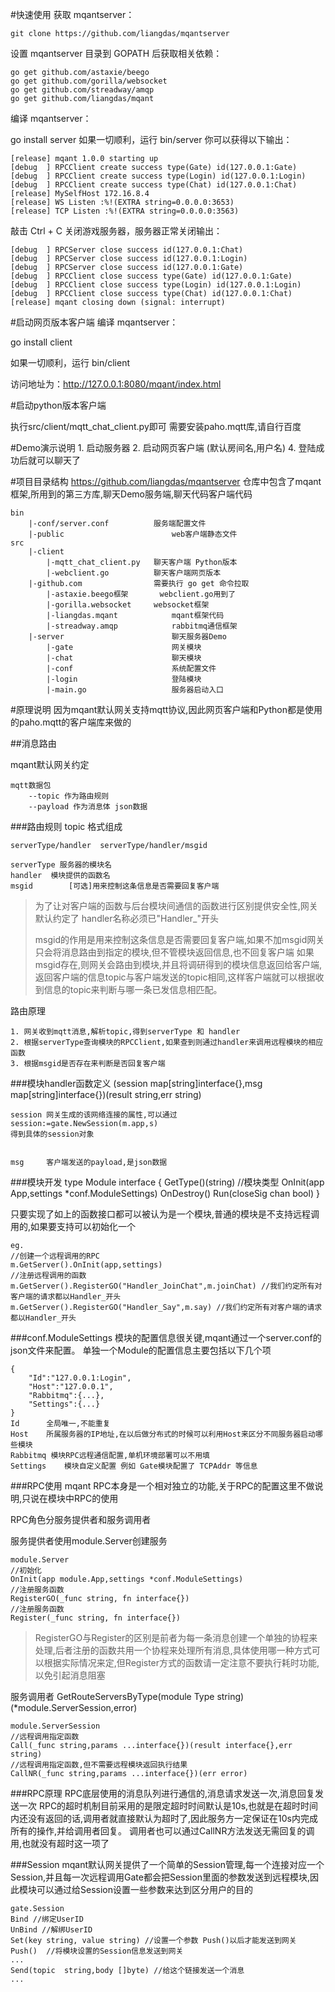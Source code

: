 #快速使用
获取 mqantserver：

	git clone https://github.com/liangdas/mqantserver

设置 mqantserver 目录到 GOPATH 后获取相关依赖：

	go get github.com/astaxie/beego
	go get github.com/gorilla/websocket
	go get github.com/streadway/amqp
	go get github.com/liangdas/mqant

编译 mqantserver：

go install server
如果一切顺利，运行 bin/server 你可以获得以下输出：

	[release] mqant 1.0.0 starting up
	[debug  ] RPCClient create success type(Gate) id(127.0.0.1:Gate)
	[debug  ] RPCClient create success type(Login) id(127.0.0.1:Login)
	[debug  ] RPCClient create success type(Chat) id(127.0.0.1:Chat)
	[release] MySelfHost 172.16.8.4
	[release] WS Listen :%!(EXTRA string=0.0.0.0:3653)
	[release] TCP Listen :%!(EXTRA string=0.0.0.0:3563)

敲击 Ctrl + C 关闭游戏服务器，服务器正常关闭输出：

	[debug  ] RPCServer close success id(127.0.0.1:Chat)
	[debug  ] RPCServer close success id(127.0.0.1:Login)
	[debug  ] RPCServer close success id(127.0.0.1:Gate)
	[debug  ] RPCClient close success type(Gate) id(127.0.0.1:Gate)
	[debug  ] RPCClient close success type(Login) id(127.0.0.1:Login)
	[debug  ] RPCClient close success type(Chat) id(127.0.0.1:Chat)
	[release] mqant closing down (signal: interrupt)

#启动网页版本客户端
编译 mqantserver：

go install client

如果一切顺利，运行 bin/client

访问地址为：http://127.0.0.1:8080/mqant/index.html


#启动python版本客户端

执行src/client/mqtt_chat_client.py即可 需要安装paho.mqtt库,请自行百度

#Demo演示说明
	1. 启动服务器
	2. 启动网页客户端	(默认房间名,用户名)
	4. 登陆成功后就可以聊天了


#项目目录结构
https://github.com/liangdas/mqantserver 仓库中包含了mqant框架,所用到的第三方库,聊天Demo服务端,聊天代码客户端代码

	bin		
		|-conf/server.conf			服务端配置文件
		|-public						web客户端静态文件
	src
		|-client
			|-mqtt_chat_client.py 	聊天客户端 Python版本
			|-webclient.go			聊天客户端网页版本
		|-github.com                需要执行 go get 命令拉取
			|-astaxie.beego框架 		webclient.go用到了
			|-gorilla.websocket		websocket框架
			|-liangdas.mqant			mqant框架代码
			|-streadway.amqp			rabbitmq通信框架
		|-server						聊天服务器Demo
			|-gate						网关模块
			|-chat						聊天模块
			|-conf						系统配置文件
			|-login						登陆模块
			|-main.go					服务器启动入口




#原理说明
因为mqant默认网关支持mqtt协议,因此网页客户端和Python都是使用的paho.mqtt的客户端库来做的

##消息路由

mqant默认网关约定

	mqtt数据包
		--topic	作为路由规则
		--payload 作为消息体	json数据
###路由规则
topic 格式组成

	serverType/handler  serverType/handler/msgid

	serverType 服务器的模块名
	handler	 模块提供的函数名
	msgid		 [可选]用来控制这条信息是否需要回复客户端
> 为了让对客户端的函数与后台模块间通信的函数进行区别提供安全性,网关默认约定了 handler名称必须已"Handler_"开头
>
> msgid的作用是用来控制这条信息是否需要回复客户端,如果不加msgid网关只会将消息路由到指定的模块,但不管模块返回信息,也不回复客户端
> 如果msgid存在,则网关会路由到模块,并且将调研得到的模块信息返回给客户端,返回客户端的信息topic与客户端发送的topic相同,这样客户端就可以根据收到信息的topic来判断与哪一条已发信息相匹配。

路由原理

	1. 网关收到mqtt消息,解析topic,得到serverType 和 handler
	2. 根据serverType查询模块的RPCClient,如果查到则通过handler来调用远程模块的相应函数
	3. 根据msgid是否存在来判断是否回复客户端

###模块handler函数定义
	(session map[string]interface{},msg map[string]interface{})(result string,err string)

	session 网关生成的该网络连接的属性,可以通过
	session:=gate.NewSession(m.app,s)
	得到具体的session对象


	msg		客户端发送的payload,是json数据

###模块开发
	type Module interface {
		GetType()(string)	//模块类型
		OnInit(app App,settings *conf.ModuleSettings)
		OnDestroy()
		Run(closeSig chan bool)
	}

只要实现了如上的函数接口都可以被认为是一个模块,普通的模块是不支持远程调用的,如果要支持可以初始化一个

	eg.
	//创建一个远程调用的RPC
	m.GetServer().OnInit(app,settings)
	//注册远程调用的函数
	m.GetServer().RegisterGO("Handler_JoinChat",m.joinChat) //我们约定所有对客户端的请求都以Handler_开头
	m.GetServer().RegisterGO("Handler_Say",m.say) //我们约定所有对客户端的请求都以Handler_开头

###conf.ModuleSettings
模块的配置信息很关键,mqant通过一个server.conf的json文件来配置。
单独一个Module的配置信息主要包括以下几个项

	{
		"Id":"127.0.0.1:Login",
		"Host":"127.0.0.1",
		"Rabbitmq":{...},
		"Settings":{...}
	}
	Id 		全局唯一,不能重复
	Host 	所属服务器的IP地址,在以后做分布式的时候可以利用Host来区分不同服务器启动哪些模块
	Rabbitmq 模块RPC远程通信配置,单机环境部署可以不用填
	Settings	模块自定义配置 例如 Gate模块配置了 TCPAddr 等信息


###RPC使用
mqant RPC本身是一个相对独立的功能,关于RPC的配置这里不做说明,只说在模块中RPC的使用

RPC角色分服务提供者和服务调用者

服务提供者使用module.Server创建服务

	module.Server
	//初始化
	OnInit(app module.App,settings *conf.ModuleSettings)
	//注册服务函数
	RegisterGO(_func string, fn interface{})
	//注册服务函数
	Register(_func string, fn interface{})

> RegisterGO与Register的区别是前者为每一条消息创建一个单独的协程来处理,后者注册的函数共用一个协程来处理所有消息,具体使用哪一种方式可以根据实际情况来定,但Register方式的函数请一定注意不要执行耗时功能,以免引起消息阻塞

服务调用者
	GetRouteServersByType(module Type string)(*module.ServerSession,error)

	module.ServerSession
	//远程调用指定函数
	Call(_func string,params ...interface{})(result interface{},err string)
	//远程调用指定函数,但不需要远程模块返回执行结果
	CallNR(_func string,params ...interface{})(err error)

###RPC原理
	RPC底层使用的消息队列进行通信的,消息请求发送一次,消息回复发送一次
	RPC的超时机制目前采用的是限定超时时间默认是10s,也就是在超时时间内还没有返回的话,调用者就直接默认为超时了,因此服务方一定保证在10s内完成所有的操作,并给调用者回复。
	调用者也可以通过CallNR方法发送无需回复的调用,也就没有超时这一项了

###Session
mqant默认网关提供了一个简单的Session管理,每一个连接对应一个Session,并且每一次远程调用Gate都会把Session里面的参数发送到远程模块,因此模块可以通过给Session设置一些参数来达到区分用户的目的

	gate.Session
	Bind //绑定UserID
	UnBind //解绑UserID
	Set(key string, value string) //设置一个参数 Push()以后才能发送到网关
	Push()	//将模块设置的Session信息发送到网关
	...
	Send(topic  string,body []byte) //给这个链接发送一个消息
	...



